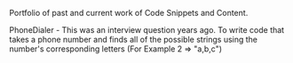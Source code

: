Portfolio of past and current work of Code Snippets and Content.

PhoneDialer - This was an interview question years ago.  To write code that takes a phone number and finds all of the possible strings using the number's corresponding letters (For Example 2 => "a,b,c")
